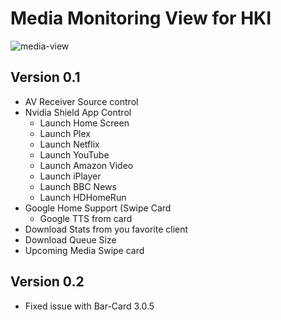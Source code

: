 # Media Monitoring View for HKI


![media-view](https://github.com/noodlemctwoodle/homeassistant/blob/master/.github/wiki/images/views/media_monitor.png)


## Version 0.1
 - AV Receiver Source control
 - Nvidia Shield App Control
    - Launch Home Screen
    - Launch Plex
    - Launch Netflix
    - Launch YouTube
    - Launch Amazon Video
    - Launch iPlayer
    - Launch BBC News
    - Launch HDHomeRun
 - Google Home Support (Swipe Card
    - Google TTS from card
 - Download Stats from you favorite client
 - Download Queue Size
 - Upcoming Media Swipe card

## Version 0.2
 - Fixed issue with Bar-Card 3.0.5